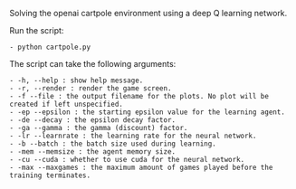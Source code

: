 Solving the openai cartpole environment using a deep Q learning network.

Run the script:

    - python cartpole.py

The script can take the following arguments:

    - -h, --help : show help message.
    - -r, --render : render the game screen.
    - -f --file : the output filename for the plots. No plot will be created if left unspecified.
    - -ep --epsilon : the starting epsilon value for the learning agent.
    - -de --decay : the epsilon decay factor.
    - -ga --gamma : the gamma (discount) factor.
    - -lr --learnrate : the learning rate for the neural network.
    - -b --batch : the batch size used during learning.
    - -mem --memsize : the agent memory size.
    - -cu --cuda : whether to use cuda for the neural network.
    - -max --maxgames : the maximum amount of games played before the training terminates.